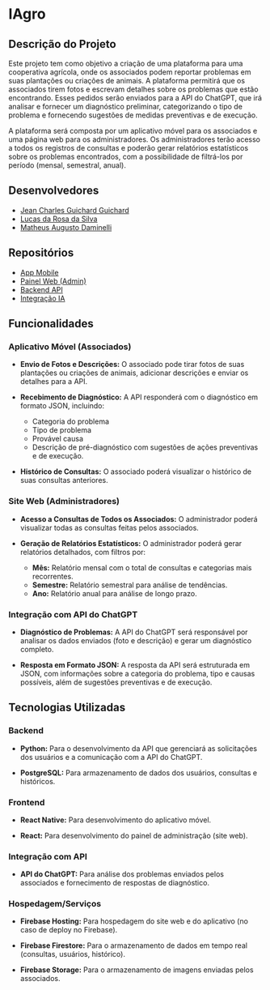 # IAgro

## Descrição do Projeto

Este projeto tem como objetivo a criação de uma plataforma para uma cooperativa agrícola, onde os associados podem reportar problemas em suas plantações ou criações de animais. A plataforma permitirá que os associados tirem fotos e escrevam detalhes sobre os problemas que estão encontrando. Esses pedidos serão enviados para a API do ChatGPT, que irá analisar e fornecer um diagnóstico preliminar, categorizando o tipo de problema e fornecendo sugestões de medidas preventivas e de execução.

A plataforma será composta por um aplicativo móvel para os associados e uma página web para os administradores. Os administradores terão acesso a todos os registros de consultas e poderão gerar relatórios estatísticos sobre os problemas encontrados, com a possibilidade de filtrá-los por período (mensal, semestral, anual).

## Desenvolvedores

- [Jean Charles Guichard Guichard](https://github.com/Lorrust)
- [Lucas da Rosa da Silva](https://github.com/guichardx2)
- [Matheus Augusto Daminelli](https://github.com/daminellis)

## Repositórios

- [App Mobile](https://github.com/Lorrust/iagro-app-mobile)
- [Painel Web (Admin)](https://Lorrust/seu-usuario/iagro-web-admin)
- [Backend API](https://github.com/Lorrust/iagro-backend-api)
- [Integração IA](https://github.com/Lorrust/iagro-ai-integration)

## Funcionalidades

### Aplicativo Móvel (Associados)

- **Envio de Fotos e Descrições:** O associado pode tirar fotos de suas plantações ou criações de animais, adicionar descrições e enviar os detalhes para a API.

- **Recebimento de Diagnóstico:** A API responderá com o diagnóstico em formato JSON, incluindo:
  - Categoria do problema
  - Tipo de problema
  - Provável causa
  - Descrição de pré-diagnóstico com sugestões de ações preventivas e de execução.

- **Histórico de Consultas:** O associado poderá visualizar o histórico de suas consultas anteriores.

### Site Web (Administradores)

- **Acesso a Consultas de Todos os Associados:** O administrador poderá visualizar todas as consultas feitas pelos associados.
  
- **Geração de Relatórios Estatísticos:** O administrador poderá gerar relatórios detalhados, com filtros por:
  - **Mês:** Relatório mensal com o total de consultas e categorias mais recorrentes.
  - **Semestre:** Relatório semestral para análise de tendências.
  - **Ano:** Relatório anual para análise de longo prazo.

### Integração com API do ChatGPT

- **Diagnóstico de Problemas:** A API do ChatGPT será responsável por analisar os dados enviados (foto e descrição) e gerar um diagnóstico completo.

- **Resposta em Formato JSON:** A resposta da API será estruturada em JSON, com informações sobre a categoria do problema, tipo e causas possíveis, além de sugestões preventivas e de execução.

## Tecnologias Utilizadas

### Backend

- **Python:** Para o desenvolvimento da API que gerenciará as solicitações dos usuários e a comunicação com a API do ChatGPT.

- **PostgreSQL:** Para armazenamento de dados dos usuários, consultas e históricos.

### Frontend

- **React Native:** Para desenvolvimento do aplicativo móvel.

- **React:** Para desenvolvimento do painel de administração (site web).

### Integração com API

- **API do ChatGPT:** Para análise dos problemas enviados pelos associados e fornecimento de respostas de diagnóstico.

### Hospedagem/Serviços

- **Firebase Hosting:** Para hospedagem do site web e do aplicativo (no caso de deploy no Firebase).
  
- **Firebase Firestore:** Para o armazenamento de dados em tempo real (consultas, usuários, histórico).
  
- **Firebase Storage:** Para o armazenamento de imagens enviadas pelos associados.
